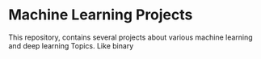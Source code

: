 # Machine Learning Projects
This repository, contains several projects about various machine learning and deep learning Topics.
Like binary 
